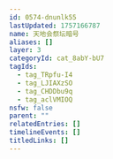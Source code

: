 ```yaml
---
id: 0574-dnunlk55
lastUpdated: 1757166787
name: 天地会祭坛暗号
aliases: []
layer: 3
categoryId: cat_8abY-bU7
tagIds:
  - tag_TRpfu-I4
  - tag_LJIAXzSO
  - tag_CHDDbu9q
  - tag_aclVMIOQ
nsfw: false
parent: ""
relatedEntries: []
timelineEvents: []
titledLinks: []
---
```


